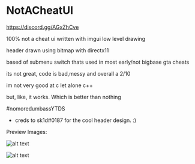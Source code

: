 # NotACheatUI

https://discord.gg/AGxZhCve

100% not a cheat ui written with imgui low level drawing

header drawn using bitmap with directx11


based of submenu switch thats used in most  early/not bigbase gta cheats

its not great, code is bad,messy and overall a 2/10

im not very good at c let alone c++

but, like, it works. Which is better than nothing

#nomoredumbassYTDS

- creds to sk1d#0187 for the cool header design. :)

Preview Images:

![alt text](https://cdn.discordapp.com/attachments/1004016705313452112/1005848790428823623/unknown.png)

![alt text](https://cdn.discordapp.com/attachments/1004016705313452112/1005848916811595896/unknown.png)

